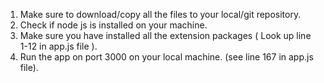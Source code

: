 1. Make sure to download/copy all the files to your local/git repository.
2. Check if node js is installed on your machine.
3. Make sure you have installed all the extension packages ( Look up line 1-12 in app.js file ).
4. Run the app on port 3000 on your local machine. (see line 167 in app.js file).
